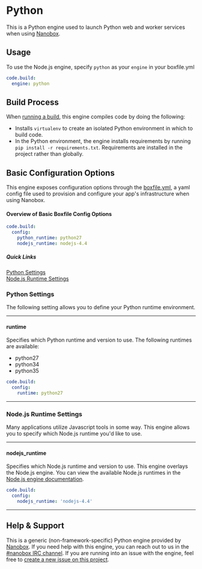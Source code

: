 # Python

This is a Python engine used to launch Python web and worker services when using [Nanobox](http://nanobox.io).

## Usage
To use the Node.js engine, specify `python` as your `engine` in your boxfile.yml

```yaml
code.build:
  engine: python
```

## Build Process
When [running a build](https://docs.nanboox.io/cli/build/), this engine compiles code by doing the following:

- Installs `virtualenv` to create an isolated Python environment in which to build code.
- In the Python environment, the engine installs requirements by running `pip install -r requirements.txt`. Requirements are installed in the project rather than globally.

## Basic Configuration Options
This engine exposes configuration options through the [boxfile.yml](http://docs.nanobox.io/app-config/boxfile/), a yaml config file used to provision and configure your app's infrastructure when using Nanobox.

#### Overview of Basic Boxfile Config Options
```yaml
code.build:
  config:
    python_runtime: python27
    nodejs_runtime: nodejs-4.4
```

##### Quick Links
[Python Settings](#python-settings)  
[Node.js Runtime Settings](#nodejs-runtime-settings)  

### Python Settings
The following setting allows you to define your Python runtime environment.

---

#### runtime
Specifies which Python runtime and version to use. The following runtimes are available:

- python27
- python34
- python35

```yaml
code.build:
  config:
    runtime: python27
```

---

### Node.js Runtime Settings
Many applications utilize Javascript tools in some way. This engine allows you to specify which Node.js runtime you'd like to use.

---

#### nodejs_runtime
Specifies which Node.js runtime and version to use. This engine overlays the Node.js engine. You can view the available Node.js runtimes in the [Node.js engine documentation](https://github.com/nanobox-io/nanobox-engine-nodejs#runtime).

```yaml
code.build:
  config:
    nodejs_runtime: 'nodejs-4.4'
```

---

## Help & Support
This is a generic (non-framework-specific) Python engine provided by [Nanobox](http://nanobox.io). If you need help with this engine, you can reach out to us in the [#nanobox IRC channel](http://webchat.freenode.net/?channels=nanobox). If you are running into an issue with the engine, feel free to [create a new issue on this project](https://github.com/pagodabox/nanobox-engine-python/issues/new).
